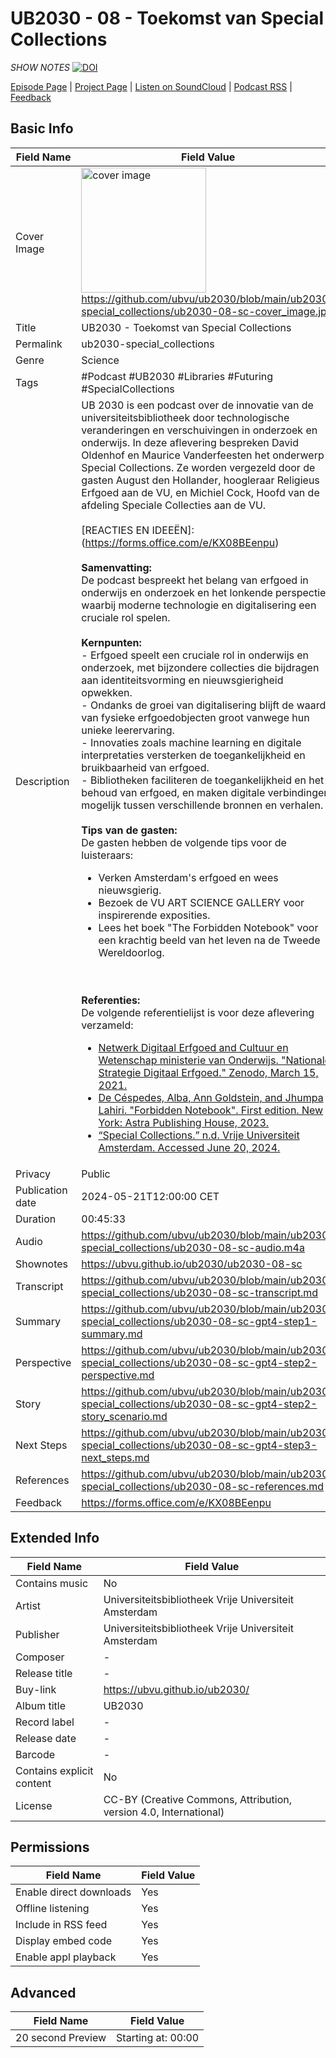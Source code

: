 # UB2030 - 08 - Toekomst van Special Collections
*SHOW NOTES*
[![DOI](https://zenodo.org/badge/679753673.svg)](https://zenodo.org/doi/10.5281/zenodo.10666049)

[Episode Page](https://ubvu.github.io/ub2030/ub2030-08-sc) | [Project Page](https://ubvu.github.io/ub2030/) | [Listen on SoundCloud](https://soundcloud.com/vu-library-live/sets/ub2030-the-future-of-research-libraries) | [Podcast RSS](https://feeds.soundcloud.com/users/soundcloud:users:527805591/sounds.rss) | [Feedback](https://forms.office.com/e/KX08BEenpu)

## Basic Info

Field Name       | Field Value    
---|---
Cover Image            |  <img src="ub2030-08-sc-cover_image.png" alt="cover image" style="width:200px;height:auto;"> <br/> <https://github.com/ubvu/ub2030/blob/main/ub2030-special_collections/ub2030-08-sc-cover_image.jpg>
Title            | UB2030 - Toekomst van Special Collections
Permalink        | ub2030-special_collections
Genre            | Science
Tags             | #Podcast #UB2030 #Libraries #Futuring #SpecialCollections
Description      | UB 2030 is een podcast over de innovatie van de universiteitsbibliotheek door technologische veranderingen en verschuivingen in onderzoek en onderwijs. In deze aflevering bespreken David Oldenhof en Maurice Vanderfeesten het onderwerp Special Collections. Ze worden vergezeld door de gasten August den Hollander, hoogleraar Religieus Erfgoed aan de VU, en Michiel Cock, Hoofd van de afdeling Speciale Collecties aan de VU.  <br/><br/> [REACTIES EN IDEEËN]:(https://forms.office.com/e/KX08BEenpu) <br/><br/>  **Samenvatting:**<br/>  De podcast bespreekt het belang van erfgoed in onderwijs en onderzoek en het lonkende perspectief waarbij moderne technologie en digitalisering een cruciale rol spelen. <br/><br/> **Kernpunten:**<br/> - Erfgoed speelt een cruciale rol in onderwijs en onderzoek, met bijzondere collecties die bijdragen aan identiteitsvorming en nieuwsgierigheid opwekken. <br/> - Ondanks de groei van digitalisering blijft de waarde van fysieke erfgoedobjecten groot vanwege hun unieke leerervaring. <br/> - Innovaties zoals machine learning en digitale interpretaties versterken de toegankelijkheid en bruikbaarheid van erfgoed. <br/> - Bibliotheken faciliteren de toegankelijkheid en het behoud van erfgoed, en maken digitale verbindingen mogelijk tussen verschillende bronnen en verhalen. <br/><br/>  **Tips van de gasten:**<br/>  De gasten hebben de volgende tips voor de luisteraars: <ul><li>Verken Amsterdam's erfgoed en wees nieuwsgierig.</li><li>Bezoek de VU ART SCIENCE GALLERY voor inspirerende exposities.</li><li>Lees het boek "The Forbidden Notebook" voor een krachtig beeld van het leven na de Tweede Wereldoorlog.</li></ul> <br/><br/>  **Referenties:**<br/>  De volgende referentielijst is voor deze aflevering verzameld: <ul><li><a href="https://doi.org/10.5281/zenodo.4604654">Netwerk Digitaal Erfgoed and Cultuur en Wetenschap ministerie van Onderwijs. "Nationale Strategie Digitaal Erfgoed." Zenodo, March 15, 2021.</a></li><li><a href="https://www.astra.house/books/forbidden-notebook/">De Céspedes, Alba, Ann Goldstein, and Jhumpa Lahiri. "Forbidden Notebook". First edition. New York: Astra Publishing House, 2023.</a></li><li><a href="https://vu.nl/en/about-vu/divisions/university-library/more-about/vu-collections">“Special Collections.” n.d. Vrije Universiteit Amsterdam. Accessed June 20, 2024.</a></li></ul>
Privacy          | Public
Publication date | 2024-05-21T12:00:00 CET
Duration         | 00:45:33
Audio            | <https://github.com/ubvu/ub2030/blob/main/ub2030-special_collections/ub2030-08-sc-audio.m4a>
Shownotes        | <https://ubvu.github.io/ub2030/ub2030-08-sc>
Transcript       | <https://github.com/ubvu/ub2030/blob/main/ub2030-special_collections/ub2030-08-sc-transcript.md>
Summary          | <https://github.com/ubvu/ub2030/blob/main/ub2030-special_collections/ub2030-08-sc-gpt4-step1-summary.md>
Perspective      | <https://github.com/ubvu/ub2030/blob/main/ub2030-special_collections/ub2030-08-sc-gpt4-step2-perspective.md>
Story      | <https://github.com/ubvu/ub2030/blob/main/ub2030-special_collections/ub2030-08-sc-gpt4-step2-story_scenario.md>
Next Steps       | <https://github.com/ubvu/ub2030/blob/main/ub2030-special_collections/ub2030-08-sc-gpt4-step3-next_steps.md>
References       | <https://github.com/ubvu/ub2030/blob/main/ub2030-special_collections/ub2030-08-sc-references.md>
Feedback         | <https://forms.office.com/e/KX08BEenpu>


## Extended Info

  Field Name                 | Field Value 
  --------------------------  | -------------------------------------------------------------------
  Contains music              | No
  Artist                      | Universiteitsbibliotheek Vrije Universiteit Amsterdam
  Publisher                   | Universiteitsbibliotheek Vrije Universiteit Amsterdam
  Composer                    | \-
  Release title               | \-
  Buy-link                    | <https://ubvu.github.io/ub2030/>
  Album title                 | UB2030
  Record label                | \-
  Release date                | \-
  Barcode                     | \-
  Contains explicit content   | No
  License                     | CC-BY (Creative Commons, Attribution, version 4.0, International)

## Permissions


  Field Name               | Field Value
  -------------------------| -------------
  Enable direct downloads  | Yes
  Offline listening        | Yes
  Include in RSS feed      | Yes
  Display embed code       | Yes
  Enable appl playback     | Yes
                            

## Advanced


  Field Name         | Field Value
  -------------------| --------------------
  20 second Preview  | Starting at: 00:00